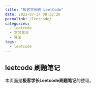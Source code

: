 ```yaml
---
title: "极客学长刷 LeetCode"
date: 2021-07-17 08:32:20
permalink: /leetcode/
categories:
  - leetcode
  - 学习笔记
  - 算法  
tags:
  - leetcode
---
```

## leetcode 刷题笔记

本页面是**极客学长Leetcode刷题笔记**的整理。
